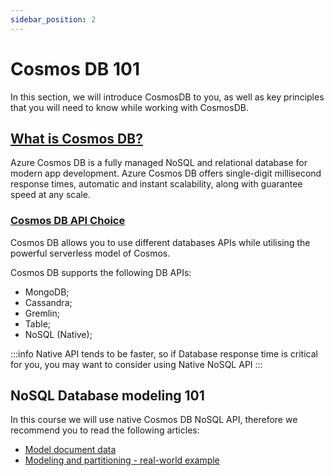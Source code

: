 ```yaml
---
sidebar_position: 2
---
```


# Cosmos DB 101

In this section, we will introduce CosmosDB to you, as well as key principles that you
will need to know while working with CosmosDB.

## [What is Cosmos DB?](https://learn.microsoft.com/en-us/azure/cosmos-db/introduction)

Azure Cosmos DB is a fully managed NoSQL and relational database for modern app development.
Azure Cosmos DB offers single-digit millisecond response times, automatic and instant scalability, along with guarantee speed at any scale.

### [Cosmos DB API Choice](https://learn.microsoft.com/en-us/azure/cosmos-db/choose-api)

Cosmos DB allows you to use different databases APIs while utilising the powerful serverless model of Cosmos.

Cosmos DB supports the following DB APIs:
- MongoDB;
- Cassandra;
- Gremlin;
- Table;
- NoSQL (Native);

:::info
Native API tends to be faster, so if Database response time is critical for you, you may want to consider
using Native NoSQL API
:::

## NoSQL Database modeling 101

In this course we will use native Cosmos DB NoSQL API, therefore we recommend you to read the following articles:

- [Model document data](https://learn.microsoft.com/en-us/azure/cosmos-db/nosql/modeling-data)
- [Modeling and partitioning - real-world example](https://learn.microsoft.com/en-us/azure/cosmos-db/nosql/model-partition-example)

